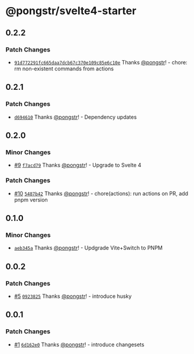 # @pongstr/svelte4-starter

## 0.2.2

### Patch Changes

- [`91d772291fc665daa7dcb67c370e109c85e6c10e`](https://github.com/pongstr/vite-svelte-tailwind/commit/91d772291fc665daa7dcb67c370e109c85e6c10e) Thanks [@pongstr](https://github.com/pongstr)! - chore: rm non-existent commands from actions

## 0.2.1

### Patch Changes

- [`d694610`](https://github.com/pongstr/vite-svelte-tailwind/commit/d694610403d0e737b89f4d31d64fd2b74475eb2e) Thanks [@pongstr](https://github.com/pongstr)! - Dependency updates

## 0.2.0

### Minor Changes

- [#9](https://github.com/pongstr/vite-svelte-tailwind/pull/9) [`f7acd79`](https://github.com/pongstr/vite-svelte-tailwind/commit/f7acd797e434de915c3d838f0710b51bd707413c) Thanks [@pongstr](https://github.com/pongstr)! - Upgrade to Svelte 4

### Patch Changes

- [#10](https://github.com/pongstr/vite-svelte-tailwind/pull/10) [`5487b42`](https://github.com/pongstr/vite-svelte-tailwind/commit/5487b42bfb6769d13f8db78d44f84347bcd74cc8) Thanks [@pongstr](https://github.com/pongstr)! - chore(actions): run actions on PR, add pnpm version

## 0.1.0

### Minor Changes

- [`aeb345a`](https://github.com/pongstr/vite-svelte-tailwind/commit/aeb345a90634cd4039fe4f7574e31d005cb73a51) Thanks [@pongstr](https://github.com/pongstr)! - Updgrade Vite+Switch to PNPM

## 0.0.2

### Patch Changes

- [#5](https://github.com/pongstr/vite-svelte-tailwind/pull/5) [`0923825`](https://github.com/pongstr/vite-svelte-tailwind/commit/09238250d4eddb540236b993c14c2fa7a4b736da) Thanks [@pongstr](https://github.com/pongstr)! - introduce husky

## 0.0.1

### Patch Changes

- [#1](https://github.com/pongstr/vite-svelte-tailwind/pull/1) [`6d162e0`](https://github.com/pongstr/vite-svelte-tailwind/commit/6d162e03dbfa90b2e4e38262c23b6a7030a955f9) Thanks [@pongstr](https://github.com/pongstr)! - introduce changesets

